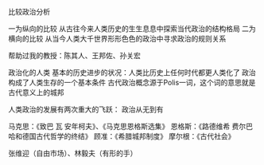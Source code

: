 比较政治分析

一为纵向的比较
	从古往今来人类历史的生生息息中探索当代政治的结构格局
二为横向的比较
	从当今人类大千世界形形色色的政治中寻求政治的规则关系

帮助过我的教授：陈其人、王邦佐、孙关宏


政治化的人类
	基本的历史进步的状况：人类比历史上任何时代都更人类化了
	政治构成了人类生存的一个基本条件
	古代政治概念源于Polis一词，这个词的意思就是古代意义上的城邦

人类政治的发展有两次重大的飞跃：
	政治从无到有
	





马克思：《致巴 瓦 安年柯夫》、《马克思恩格斯选集》
恩格斯：《路德维希 费尔巴哈和德国古代哲学的终结》
顾准：《希腊城邦制度》
摩尔根：《古代社会》


张维迎（自由市场）、林毅夫（有形的手）
